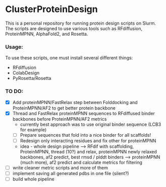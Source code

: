 # ClusterProteinDesign

This is a personal repository for running protein design scripts on Slurm. The scripts are designed to use various tools such as RFdiffusion, ProteinMPNN, AlphaFold2, and Rosetta.

### Usage:
To use these scripts, one must install several different things:
- RFdiffusion
- ColabDesign
- PyRosetta/Rosetta

### TO DO:
- [x] Add proteinMPNN/FastRelax step between Folddocking and ProteinMPNN/AF2 to get better protein backbone
- [x] Thread and FastRelax proteinMPNN sequences to RFdiffused binder backbones before ProteinMPNN/AF2 metrics
    - currently best approach was to use original binder sequence (LCB3 for example)
    - [ ] Prepare sequences that fold into a nice binder for all scaffolds!
    - [ ] Redesign only interacting residues and fix other for proteinMPNN
    - idea - whole design pipeline --> RFdif with scaffolding, ProteinMPNN, thread (10?) and relax, proteinMPNN newly relaxed backbones, af2 predict, best rmsd / plddt binders --> proteinMPNN (much more), af2 predict and calculate metrics for filtering
- [ ] write cleaner metric scripts and more of them
- [ ] implement saving all generated pdbs in one file (silent?)
- [ ] build whole pipeline